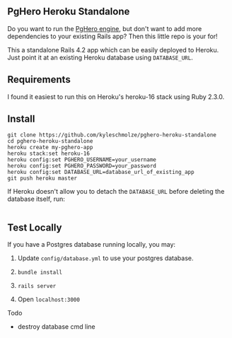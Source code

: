 ## PgHero Heroku Standalone

Do you want to run the [PgHero engine](https://github.com/ankane/pghero/), but don't want to
add more dependencies to your existing Rails app? Then this little repo is your for!

This a standalone Rails 4.2 app which can be easily deployed to Heroku. Just point it at 
an existing Heroku database using `DATABASE_URL`.

## Requirements
I found it easiest to run this on Heroku's heroku-16 stack using Ruby 2.3.0.

## Install

```
git clone https://github.com/kyleschmolze/pghero-heroku-standalone
cd pghero-heroku-standalone
heroku create my-pghero-app
heroku stack:set heroku-16
heroku config:set PGHERO_USERNAME=your_username
heroku config:set PGHERO_PASSWORD=your_password
heroku config:set DATABASE_URL=database_url_of_existing_app
git push heroku master
```

If Heroku doesn't allow you to detach the `DATABASE_URL` before deleting the database itself, run:
```
```


## Test Locally
If you have a Postgres database running locally, you may:

1. Update `config/database.yml` to use your postgres database.

2.  `bundle install`

3. `rails server`

3. Open `localhost:3000`

Todo
- destroy database cmd line
